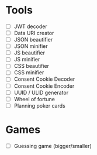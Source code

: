 # Tools

- [ ] JWT decoder
- [ ] Data URI creator
- [ ] JSON beautifier
- [ ] JSON minifier
- [ ] JS beautifier
- [ ] JS minifier
- [ ] CSS beautifier
- [ ] CSS minifier
- [ ] Consent Cookie Decoder
- [ ] Consent Cookie Encoder
- [ ] UUID / ULID generator
- [ ] Wheel of fortune
- [ ] Planning poker cards

# Games

- [ ] Guessing game (bigger/smaller)
